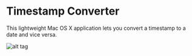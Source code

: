 # Timestamp Converter

This lightweight Mac OS X application lets you convert a timestamp to a date and vice versa. 

![alt tag](http://i66.tinypic.com/wasv9v.png)
